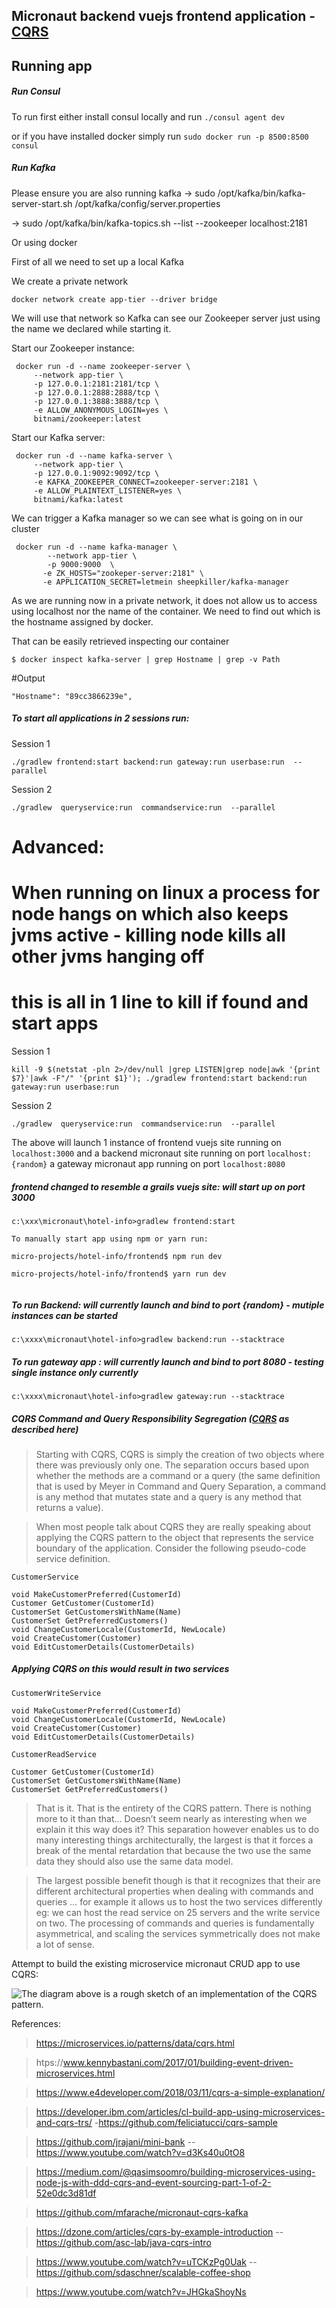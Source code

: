 Micronaut backend vuejs frontend application - [CQRS](http://codebetter.com/gregyoung/2010/02/16/cqrs-task-based-uis-event-sourcing-agh/)
---


Running app
----

##### Run Consul

To run first either install consul locally and run `./consul agent dev`

or if you have installed docker simply run `sudo docker run -p 8500:8500 consul`

 ##### Run Kafka
 
 Please ensure you are also running kafka
 -> sudo /opt/kafka/bin/kafka-server-start.sh /opt/kafka/config/server.properties
 
 -> sudo /opt/kafka/bin/kafka-topics.sh --list --zookeeper localhost:2181
 
 Or using docker
 
 First of all we need to set up a local Kafka
 
 We create a private network
 ```
 docker network create app-tier --driver bridge
 ```
 We will use that network so Kafka can see our Zookeeper server just using the name we declared while starting it.
 
 Start our Zookeeper instance:

```
 docker run -d --name zookeeper-server \
     --network app-tier \
     -p 127.0.0.1:2181:2181/tcp \
     -p 127.0.0.1:2888:2888/tcp \
     -p 127.0.0.1:3888:3888/tcp \
     -e ALLOW_ANONYMOUS_LOGIN=yes \
     bitnami/zookeeper:latest
```

 Start our Kafka server:

``` 
 docker run -d --name kafka-server \
     --network app-tier \
     -p 127.0.0.1:9092:9092/tcp \
     -e KAFKA_ZOOKEEPER_CONNECT=zookeeper-server:2181 \
     -e ALLOW_PLAINTEXT_LISTENER=yes \
     bitnami/kafka:latest
```

 We can trigger a Kafka manager so we can see what is going on in our cluster
 
```
 docker run -d --name kafka-manager \
        --network app-tier \
        -p 9000:9000  \
 	   -e ZK_HOSTS="zookeper-server:2181" \
 	   -e APPLICATION_SECRET=letmein sheepkiller/kafka-manager
``` 
 As we are running now in a private network, it does not allow us to access using localhost nor the name of the container. We need to find out which is the hostname assigned by docker.
 
 That can be easily retrieved inspecting our container
 ```
 $ docker inspect kafka-server | grep Hostname | grep -v Path
 ```
 #Output
 ```
 "Hostname": "89cc3866239e",
 ```

##### To start all applications in 2 sessions run:
Session  1
```
./gradlew frontend:start backend:run gateway:run userbase:run  --parallel
```
Session  2
```
./gradlew  queryservice:run  commandservice:run  --parallel
```
# Advanced: 
# When running on linux a process for node hangs on which also keeps jvms active - killing node kills all other jvms hanging off
# this is all in 1 line to kill if found and start apps

Session  1
```
kill -9 $(netstat -pln 2>/dev/null |grep LISTEN|grep node|awk '{print $7}'|awk -F"/" '{print $1}'); ./gradlew frontend:start backend:run gateway:run userbase:run
```

Session  2 
 ```
 ./gradlew  queryservice:run  commandservice:run  --parallel
 ```


The above will launch 1 instance of frontend vuejs site running on `localhost:3000` 
and a backend micronaut site running on port `localhost:{random}` a gateway micronaut app running on port 
`localhost:8080` 


##### frontend changed to resemble a grails vuejs site: will start up on port 3000
```
c:\xxx\micronaut\hotel-info>gradlew frontend:start

To manually start app using npm or yarn run:

micro-projects/hotel-info/frontend$ npm run dev   

micro-projects/hotel-info/frontend$ yarn run dev


```


##### To run Backend: will currently launch and bind to port {random}  - mutiple instances can be started

```
c:\xxxx\micronaut\hotel-info>gradlew backend:run --stacktrace

```


##### To run gateway app : will currently launch and bind to port  8080 - testing single instance only currently

```
c:\xxxx\micronaut\hotel-info>gradlew gateway:run --stacktrace

```



##### CQRS Command and Query Responsibility Segregation ([CQRS](http://codebetter.com/gregyoung/2010/02/16/cqrs-task-based-uis-event-sourcing-agh/) as described here)
> Starting with CQRS, CQRS is simply the creation of two objects where there was previously only one. 
The separation occurs based upon whether the methods are a command or a query (the same definition that 
is used by Meyer in Command and Query Separation, a command is any method that mutates state and a query 
is any method that returns a value).

> When most people talk about CQRS they are really speaking about applying the CQRS pattern to the object that
 represents the service boundary of the application. Consider the following pseudo-code service definition.
 
```
CustomerService

void MakeCustomerPreferred(CustomerId) 
Customer GetCustomer(CustomerId) 
CustomerSet GetCustomersWithName(Name) 
CustomerSet GetPreferredCustomers() 
void ChangeCustomerLocale(CustomerId, NewLocale) 
void CreateCustomer(Customer) 
void EditCustomerDetails(CustomerDetails)
```
 

##### Applying CQRS on this would result in two services

```
CustomerWriteService

void MakeCustomerPreferred(CustomerId) 
void ChangeCustomerLocale(CustomerId, NewLocale) 
void CreateCustomer(Customer) 
void EditCustomerDetails(CustomerDetails)
```

```
CustomerReadService

Customer GetCustomer(CustomerId) 
CustomerSet GetCustomersWithName(Name) 
CustomerSet GetPreferredCustomers()
```

> That is it. That is the entirety of the CQRS pattern. There is nothing more to it than that… 
Doesn’t seem nearly as interesting when we explain it this way does it? This separation however 
enables us to do many interesting things architecturally, the largest is that it forces a break of the mental
 retardation that because the two use the same data they should also use the same data model.

> The largest possible benefit though is that it recognizes that their are different architectural properties 
when dealing with commands and queries … for example it allows us to host the two services differently eg: 
we can host the read service on 25 servers and the write service on two. The processing of commands and queries
 is fundamentally asymmetrical, and scaling the services symmetrically does not make a lot of sense.






Attempt to build the existing microservice micronaut CRUD app to use CQRS:
  
![The diagram above is a rough sketch of an implementation of the CQRS pattern.](https://raw.githubusercontent.com/vahidhedayati/micronaut-vuejs-cqrs/master/docs/diagram-cqrs.png)




References:
> https://microservices.io/patterns/data/cqrs.html

> htps://www.kennybastani.com/2017/01/building-event-driven-microservices.html

> https://www.e4developer.com/2018/03/11/cqrs-a-simple-explanation/


> https://developer.ibm.com/articles/cl-build-app-using-microservices-and-cqrs-trs/ -https://github.com/feliciatucci/cqrs-sample


> https://github.com/jrajani/mini-bank  -- https://www.youtube.com/watch?v=d3Ks40u0tO8

> https://medium.com/@qasimsoomro/building-microservices-using-node-js-with-ddd-cqrs-and-event-sourcing-part-1-of-2-52e0dc3d81df

> https://github.com/mfarache/micronaut-cqrs-kafka

> https://dzone.com/articles/cqrs-by-example-introduction --  https://github.com/asc-lab/java-cqrs-intro

> https://www.youtube.com/watch?v=uTCKzPg0Uak -- https://github.com/sdaschner/scalable-coffee-shop

> https://www.youtube.com/watch?v=JHGkaShoyNs
